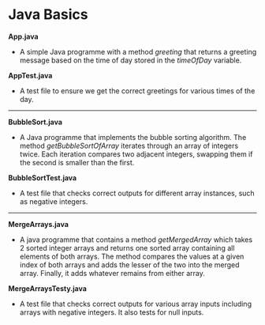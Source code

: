 # Java Basics

**App.java**
- A simple Java programme with a method *greeting* that returns a greeting message based on the time of day stored in the *timeOfDay* variable.

**AppTest.java**
- A test file to ensure we get the correct greetings for various times of the day.

---

**BubbleSort.java**
- A Java programme that implements the bubble sorting algorithm. The method *getBubbleSortOfArray* iterates through an array of integers twice. Each iteration compares two adjacent integers, swapping them if the second is smaller than the first.

**BubbleSortTest.java**
- A test file that checks correct outputs for different array instances, such as negative integers. 

---

**MergeArrays.java**
- A java programme that contains a method *getMergedArray* which takes 2 sorted integer arrays and returns one sorted array containing all elements of both arrays. The method compares the values at a given index of both arrays and adds the lesser of the two into the merged array. Finally, it adds whatever remains from either array.

**MergeArraysTesty.java**
- A test file that checks correct outputs for various array inputs including arrays with negative integers. It also tests for null inputs.

